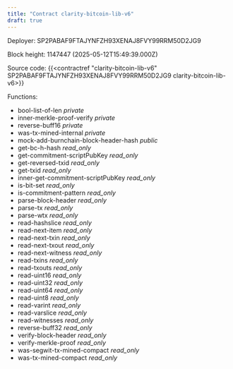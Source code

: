 ```yaml
---
title: "Contract clarity-bitcoin-lib-v6"
draft: true
---
```

Deployer: SP2PABAF9FTAJYNFZH93XENAJ8FVY99RRM50D2JG9


 



Block height: 1147447 (2025-05-12T15:49:39.000Z)

Source code: {{<contractref "clarity-bitcoin-lib-v6" SP2PABAF9FTAJYNFZH93XENAJ8FVY99RRM50D2JG9 clarity-bitcoin-lib-v6>}}

Functions:

* bool-list-of-len _private_
* inner-merkle-proof-verify _private_
* reverse-buff16 _private_
* was-tx-mined-internal _private_
* mock-add-burnchain-block-header-hash _public_
* get-bc-h-hash _read_only_
* get-commitment-scriptPubKey _read_only_
* get-reversed-txid _read_only_
* get-txid _read_only_
* inner-get-commitment-scriptPubKey _read_only_
* is-bit-set _read_only_
* is-commitment-pattern _read_only_
* parse-block-header _read_only_
* parse-tx _read_only_
* parse-wtx _read_only_
* read-hashslice _read_only_
* read-next-item _read_only_
* read-next-txin _read_only_
* read-next-txout _read_only_
* read-next-witness _read_only_
* read-txins _read_only_
* read-txouts _read_only_
* read-uint16 _read_only_
* read-uint32 _read_only_
* read-uint64 _read_only_
* read-uint8 _read_only_
* read-varint _read_only_
* read-varslice _read_only_
* read-witnesses _read_only_
* reverse-buff32 _read_only_
* verify-block-header _read_only_
* verify-merkle-proof _read_only_
* was-segwit-tx-mined-compact _read_only_
* was-tx-mined-compact _read_only_
